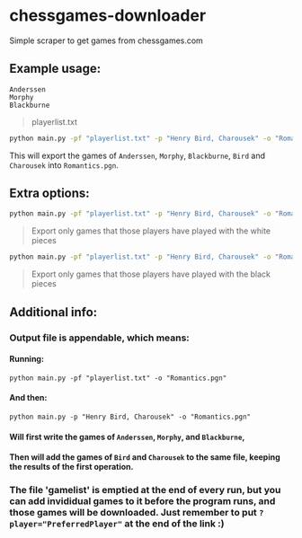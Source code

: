 # chessgames-downloader
Simple scraper to get games from chessgames.com

## Example usage:
```
Anderssen
Morphy
Blackburne
```
> playerlist.txt

```bash
python main.py -pf "playerlist.txt" -p "Henry Bird, Charousek" -o "Romantics.pgn" 
```

This will export the games of ```Anderssen```, ```Morphy```, ```Blackburne```, ```Bird``` and ```Charousek``` into ```Romantics.pgn```.

## Extra options:
```bash
python main.py -pf "playerlist.txt" -p "Henry Bird, Charousek" -o "Romantics.pgn" --white-only
```
> Export only games that those players have played with the white pieces

```bash
python main.py -pf "playerlist.txt" -p "Henry Bird, Charousek" -o "Romantics.pgn" --black-only
```

> Export only games that those players have played with the black pieces

## Additional info:

### Output file is appendable, which means:

#### Running:
```
python main.py -pf "playerlist.txt" -o "Romantics.pgn"
```

#### And then:
```
python main.py -p "Henry Bird, Charousek" -o "Romantics.pgn"
```

#### Will first write the games of ```Anderssen```, ```Morphy```, and ```Blackburne```,
#### Then will add the games of ```Bird``` and ```Charousek``` to the same file, keeping the results of the first operation.

### The file 'gamelist' is emptied at the end of every run, but you can add invididual games to it before the program runs, and those games will be downloaded. Just remember to put ```?player="PreferredPlayer"``` at the end of the link :)
